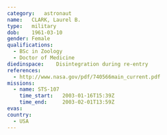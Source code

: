 ```yaml
---
category:	astronaut
name:	CLARK, Laurel B.
type:	military
dob:	1961-03-10
gender:	Female
qualifications:
  - BSc in Zoology
  - Doctor of Medicine
diedinspace:	Disintegration during re-entry
references:
  - http://www.nasa.gov/pdf/740566main_current.pdf
missions:
  - name: STS-107
    time_start:   2003-01-16T15:39Z
    time_end:     2003-02-01T13:59Z
evas:
country:
  - USA
---
```

